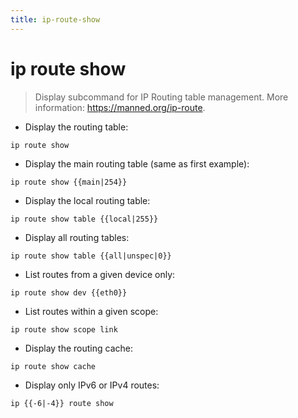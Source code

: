 ```yaml
---
title: ip-route-show
---
```

# ip route show

> Display subcommand for IP Routing table management.
> More information: <https://manned.org/ip-route>.

- Display the routing table:

`ip route show`

- Display the main routing table (same as first example):

`ip route show {{main|254}}`

- Display the local routing table:

`ip route show table {{local|255}}`

- Display all routing tables:

`ip route show table {{all|unspec|0}}`

- List routes from a given device only:

`ip route show dev {{eth0}}`

- List routes within a given scope:

`ip route show scope link`

- Display the routing cache:

`ip route show cache`

- Display only IPv6 or IPv4 routes:

`ip {{-6|-4}} route show`
